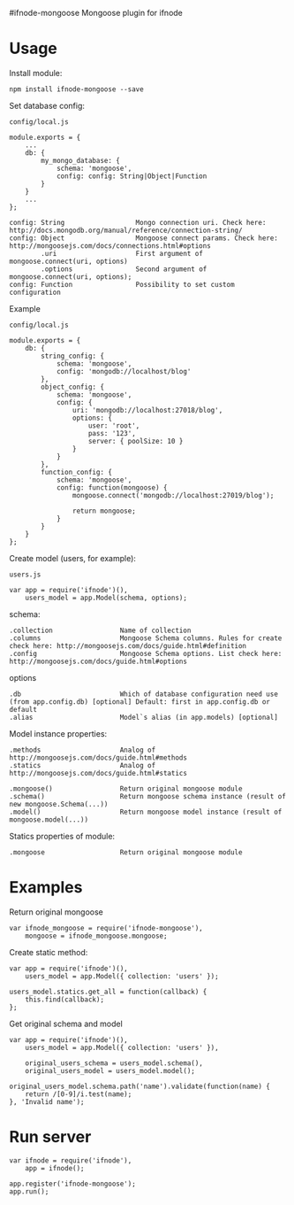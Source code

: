 #ifnode-mongoose
Mongoose plugin for ifnode


# Usage
Install module:

`npm install ifnode-mongoose --save`

Set database config:

    config/local.js
    
    module.exports = {
        ...
        db: {
            my_mongo_database: {
                schema: 'mongoose',
                config: config: String|Object|Function
            }
        }
        ...
    };
    
    config: String                  Mongo connection uri. Check here: http://docs.mongodb.org/manual/reference/connection-string/
    config: Object                  Mongoose connect params. Check here: http://mongoosejs.com/docs/connections.html#options
            .uri                    First argument of mongoose.connect(uri, options)
            .options                Second argument of mongoose.connect(uri, options);
    config: Function                Possibility to set custom configuration

Example

    config/local.js
    
    module.exports = {
        db: {
            string_config: {
                schema: 'mongoose',
                config: 'mongodb://localhost/blog'
            },
            object_config: {
                schema: 'mongoose',
                config: {
                    uri: 'mongodb://localhost:27018/blog',
                    options: {
                        user: 'root',
                        pass: '123',
                        server: { poolSize: 10 }
                    }
                }
            },
            function_config: {
                schema: 'mongoose',
                config: function(mongoose) {
                    mongoose.connect('mongodb://localhost:27019/blog');
                    
                    return mongoose;
                }
            }
        }
    };


Create model (users, for example):

    users.js
    
    var app = require('ifnode')(),
        users_model = app.Model(schema, options);
        
schema:

    .collection                 Name of collection
    .columns                    Mongoose Schema columns. Rules for create check here: http://mongoosejs.com/docs/guide.html#definition
    .config                     Mongoose Schema options. List check here: http://mongoosejs.com/docs/guide.html#options

options

    .db                         Which of database configuration need use (from app.config.db) [optional] Default: first in app.config.db or default
    .alias                      Model`s alias (in app.models) [optional]
    
    
Model instance properties:

    .methods                    Analog of http://mongoosejs.com/docs/guide.html#methods
    .statics                    Analog of http://mongoosejs.com/docs/guide.html#statics
    
    .mongoose()                 Return original mongoose module
    .schema()                   Return mongoose schema instance (result of new mongoose.Schema(...))
    .model()                    Return mongoose model instance (result of mongoose.model(...))

Statics properties of module:

    .mongoose                   Return original mongoose module


# Examples

Return original mongoose 

    var ifnode_mongoose = require('ifnode-mongoose'),
        mongoose = ifnode_mongoose.mongoose;
       
Create static method:

    var app = require('ifnode')(),
        users_model = app.Model({ collection: 'users' });
    
    users_model.statics.get_all = function(callback) {
        this.find(callback);
    };

Get original schema and model

    var app = require('ifnode')(),
        users_model = app.Model({ collection: 'users' }),
        
        original_users_schema = users_model.schema(),
        original_users_model = users_model.model();
        
    original_users_model.schema.path('name').validate(function(name) {
        return /[0-9]/i.test(name);
    }, 'Invalid name');


# Run server

    var ifnode = require('ifnode'),
        app = ifnode();
    
    app.register('ifnode-mongoose');
    app.run();
